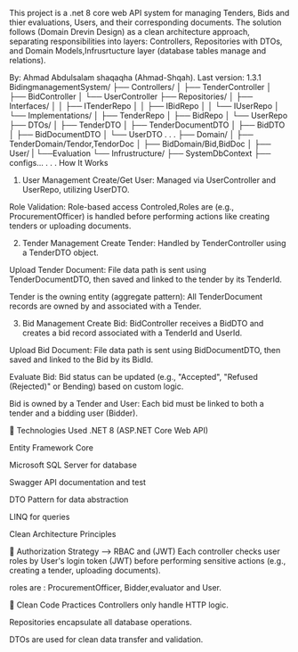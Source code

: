 This project is a .net 8 core web API system for managing Tenders, Bids and thier evaluations, Users, and their corresponding documents. The solution follows (Domain Drevin Design) as a clean architecture approach, separating responsibilities into layers: Controllers, Repositories with DTOs, and Domain Models,Infrusrtucture layer (database tables manage and relations).

By: Ahmad Abdulsalam shaqaqha (Ahmad-Shqah).
Last version: 1.3.1
BidingmanagementSystem/
├── Controllers/
│   ├── TenderController
│   ├── BidController
│   └── UserController
├── Repositories/
│   ├── Interfaces/
│   │   ├── ITenderRepo
│   │   ├── IBidRepo
│   │   └── IUserRepo
│   └── Implementations/
│       ├── TenderRepo
│       ├── BidRepo
│       └── UserRepo
├── DTOs/
│   ├── TenderDTO
│   ├── TenderDocumentDTO
│   ├── BidDTO
│   ├── BidDocumentDTO
│   └── UserDTO
           .
           .
           .
├── Domain/
│   ├── TenderDomain/Tendor,TendorDoc
│   ├── BidDomain/Bid,BidDoc
│   ├── User/
|   └──Evaluation
└── Infrustructure/
    ├── SystemDbContext
    ├── configs...
.
.
.
 How It Works
 1. User Management
Create/Get User: Managed via UserController and UserRepo, utilizing UserDTO.

Role Validation: Role-based access Controled,Roles are (e.g., ProcurementOfficer) is handled before performing actions like creating tenders or uploading documents.

2. Tender Management
Create Tender: Handled by TenderController using a TenderDTO object.

Upload Tender Document: File data path is sent using TenderDocumentDTO, then saved and linked to the tender by its TenderId.

Tender is the owning entity (aggregate pattern): All TenderDocument records are owned by and associated with a Tender.

3. Bid Management
Create Bid: BidController receives a BidDTO and creates a bid record associated with a TenderId and UserId.

Upload Bid Document: File data path is sent using BidDocumentDTO, then saved and linked to the Bid by its BidId.

Evaluate Bid: Bid status can be updated (e.g., "Accepted", "Refused (Rejected)" or Bending) based on custom logic.

Bid is owned by a Tender and User: Each bid must be linked to both a tender and a bidding user (Bidder).



🧪 Technologies Used
.NET 8 (ASP.NET Core Web API)

Entity Framework Core

Microsoft SQL Server for database

Swagger API documentation and test

DTO Pattern for data abstraction

LINQ for queries

Clean Architecture Principles

🔐 Authorization Strategy --> RBAC and (JWT) 
Each controller checks user roles by User's login token (JWT) before performing sensitive actions (e.g., creating a tender, uploading documents).

 roles are : ProcurementOfficer, Bidder,evaluator and User.

🧼 Clean Code Practices
Controllers only handle HTTP logic.

Repositories encapsulate all database operations.

DTOs are used for clean data transfer and validation.



